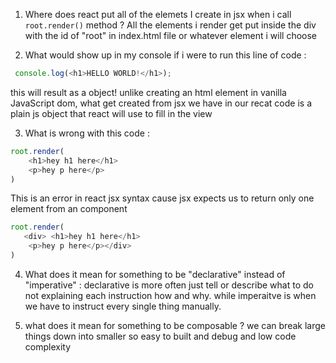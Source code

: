 1. Where does react put all of the elemets I create in jsx when i call `root.render()` method ?
All the elements i render get put inside the div with  the id of "root" in index.html file or whatever element i will choose


2. What would show up in my console if i were to run this line of code :
```javascript
 console.log(<h1>HELLO WORLD!</h1>);
```
 

this will result as a object! unlike creating an html element in vanilla JavaScript dom, what get created from jsx we have in our recat code is a plain js object that react will use to fill in the view 

3. What is wrong with this code :

```javascript
root.render(
    <h1>hey h1 here</h1>
    <p>hey p here</p>
)
```

This is an error  in react jsx syntax cause jsx expects us to return only one element from an component

```javascript
root.render(
   <div> <h1>hey h1 here</h1>
    <p>hey p here</p></div>
)
```

4. What does it mean for something to be "declarative" instead of "imperative" :
 declarative is more often just tell or describe what to do not explaining each instruction how and why. while imperaitve is when we have to instruct every single thing manually.

5. what does it mean for something to be composable ?
 we can break large things down into smaller so easy to built and debug and low code complexity